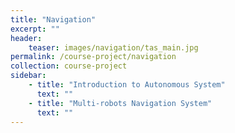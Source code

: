 ```yaml
---
title: "Navigation"
excerpt: ""
header:
    teaser: images/navigation/tas_main.jpg
permalink: /course-project/navigation
collection: course-project
sidebar:
    - title: "Introduction to Autonomous System"
      text: ""
    - title: "Multi-robots Navigation System"
      text: ""
---
```


